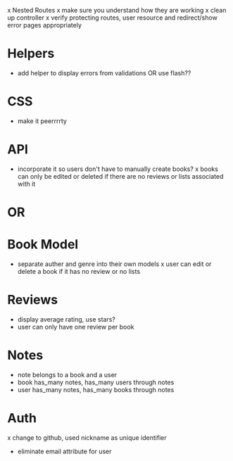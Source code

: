 x Nested Routes
x make sure you understand how they are working
x clean up controller
x verify protecting routes, user resource and redirect/show error pages appropriately

# Helpers
- add helper to display errors from validations OR use flash??

# CSS
- make it peerrrrty

# API
- incorporate it so users don't have to manually create books?
x books can only be edited or deleted if there are no reviews or lists associated with it

# OR

# Book Model
- separate auther and genre into their own models
x user can edit or delete a book if it has no review or no lists

# Reviews
- display average rating, use stars?
- user can only have one review per book

# Notes
- note belongs to a book and a user
- book has_many notes, has_many users through notes
- user has_many notes, has_many books through notes

# Auth
x change to github, used nickname as unique identifier
- eliminate email attribute for user